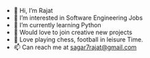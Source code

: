 - 👋 Hi, I’m Rajat 
- 👀 I’m interested in Software Engineering Jobs
- 🌱 I’m currently learning Python
- 🍁 Would love to join creative new 
     projects
- 🎯 Love playing chess, football in leisure
     Time.
- 📫 Can reach me at sagar7rajat@gmail.com

<!---
RajatSheoran10/RajatSheoran10 is a ✨ special ✨ repository because its `README.md` (this file) appears on your GitHub profile.
You can click the Preview link to take a look at your changes.
--->
